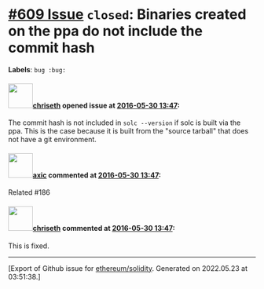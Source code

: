 # [\#609 Issue](https://github.com/ethereum/solidity/issues/609) `closed`: Binaries created on the ppa do not include the commit hash
**Labels**: `bug :bug:`


#### <img src="https://avatars.githubusercontent.com/u/9073706?v=4" width="50">[chriseth](https://github.com/chriseth) opened issue at [2016-05-30 13:47](https://github.com/ethereum/solidity/issues/609):

The commit hash is not included in `solc --version` if solc is built via the ppa. This is the case because it is built from the "source tarball" that does not have a git environment.


#### <img src="https://avatars.githubusercontent.com/u/20340?v=4" width="50">[axic](https://github.com/axic) commented at [2016-05-30 13:47](https://github.com/ethereum/solidity/issues/609#issuecomment-237046773):

Related #186

#### <img src="https://avatars.githubusercontent.com/u/9073706?v=4" width="50">[chriseth](https://github.com/chriseth) commented at [2016-05-30 13:47](https://github.com/ethereum/solidity/issues/609#issuecomment-243837982):

This is fixed.


-------------------------------------------------------------------------------



[Export of Github issue for [ethereum/solidity](https://github.com/ethereum/solidity). Generated on 2022.05.23 at 03:51:38.]
